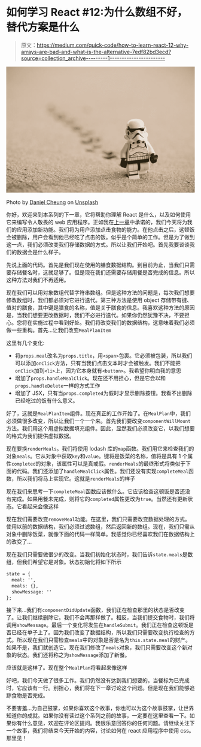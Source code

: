# 如何学习 React #12:为什么数组不好，替代方案是什么

> 原文：<https://medium.com/quick-code/how-to-learn-react-12-why-arrays-are-bad-and-what-is-the-alternative-7edf82bd3ecd?source=collection_archive---------1----------------------->

![](img/f5517691bdab277fef6b001121452732.png)

Photo by [Daniel Cheung](https://unsplash.com/photos/cPF2nlWcMY4?utm_source=unsplash&utm_medium=referral&utm_content=creditCopyText) on [Unsplash](https://unsplash.com/search/photos/another-way?utm_source=unsplash&utm_medium=referral&utm_content=creditCopyText)

你好，欢迎来到本系列的下一章，它将帮助你理解 React 是什么，以及如何使用它来编写令人敬畏的 web 应用程序。正如我在[上一章](/quick-code/how-to-learn-react-11-the-simple-formula-to-understand-react-form-ca5e0869910b)中承诺的，我们今天将为我们的应用添加新功能。我们将为用户添加点击食物的能力。在他点击之后，这顿饭会被删除，用户会看到他已经吃了点击的饭。似乎是个简单的工作。但是为了做到这一点，我们必须改变我们存储数据的方式。所以让我们开始吧。首先我要谈谈我们的数据会是什么样子。

先说上面的代码。首先是我们现在使用的膳食数据结构。到目前为止，当我们只需要存储餐名时，这就足够了。但是现在我们还需要存储用餐是否完成的信息。所以这种方法对我们不再适用。

现在我们可以用对象数组代替字符串数组。但是这种方法的问题是，每次我们想要修改数组时，我们都必须对它进行迭代。第三种方法是使用 object 存储带有键、值对的膳食，其中键是膳食的名称，值是关于膳食的信息。我喜欢这种方法的原因是，当我们想要更改数据时，我们不必进行迭代。如果你仍然犹豫不决，不要担心。您将在实施过程中看到好处。我们将改变我们的数据结构，这意味着我们必须做一些重构。首先…让我们改变`MealPlanItem`

这里有几个变化:

*   将`props.meal`改名为`props.title`，用`<span>`包裹。它必须被包装，所以我们可以添加`onClick`方法，只有当我们点击文本时才会被触发。我们不能把`onClick`加到`<li>`上，因为它本身就有`<button>`。我希望你明白我的意思
*   增加了`props.handleMealClick`。现在还不用担心，但是它会以和`props.handleDelete`一样的方式工作
*   增加了 JSX，只有当`props.completed`为假时才显示删除按钮。我看不出删除已经吃过的饭有什么意义。

好了，这就是`MealPlanItem`组件。现在真正的工作开始了。在`MealPlan`中，我们必须做很多改变，所以让我们一个一个来。首先我们要改变`componentWillMount`方法。我们用这个用虚拟数据填充组件。因此，显然我们必须改变它，以我们想要的格式为我们提供虚拟数据。

现在要换`renderMeals`。我们将使用 lodash 库的`map`函数。我们用它来检查我们的对象`meals`。它从对象中获取`key`和`value`。键将是饭菜的名称，值将是具有 1 个属性`completed`的对象，该属性可以是真或假。`renderMeals`的最终形式将类似于下面的代码。我们还添加了`handleMealClick`属性。我们还没有实现`completeMeal`函数，所以我们将马上实现它。这就是`renderMeals`的样子

现在我们来思考一下`completeMeal`函数应该做什么。它应该检查这顿饭是否还没有完成。如果用餐未完成，则将它的`completed`属性更改为`true`。当然还有更新状态。它看起来会像这样

现在我们需要改变`removeMeal`功能。在这里，我们只需要改变数据处理的方式。使用以前的数据结构，我们必须过滤数组，然后返回新的数组。现在，我们只需从对象中删除饭菜，就像下面的代码一样简单。我感觉你已经喜欢我们在数据结构上的改变了…

现在我们只需要做很少的改变。当我们初始化状态时，我们告诉`state.meals`是数组，但我们希望它是对象。状态初始化将如下所示

```
state = {
  meal: '',
  meals: {},
  showMessage: ''
};
```

接下来…我们有`componentDidUpdate`函数，我们正在检查那里的状态是否改变了。让我们继续删除它。我们不会再那样做了。相反，当我们提交食物时，我们将调用`showMessage`。最后一个变化将发生在`handleSubmit`。我们正在检查这顿饭是否已经在单子上了。因为我们改变了数据结构，所以我们只需要改变执行检查的方式。所以现在我们只需检查`meals`中的对象是否是名为`this.state.meal`的财产。如果不是，我们就创造它。现在我们修改了`meals`对象，我们只需要改变这个新对象的状态。我们还将称之为`showMessage`添加了新餐。

应该就是这样了。现在整个`MealPlan`将看起来像这样

好吧，我们今天做了很多工作。我们仍然没有达到我们想要的。当餐标为已完成时，它应该有一行。别担心，我们将在下一章讨论这个问题。但是现在我们能够追踪食物是否完成。

不要害羞…为自己鼓掌，如果你喜欢这个故事，你也可以为这个故事鼓掌，让世界知道你的成就。如果你没有读过这个系列之前的故事，一定要在这里查看一下。如果你有什么意见，欢迎在评论区提问。我很乐意回答你的任何问题。请继续关注下一个故事，我们将结束今天开始的内容，讨论如何在 react 应用程序中使用 css。那里见！